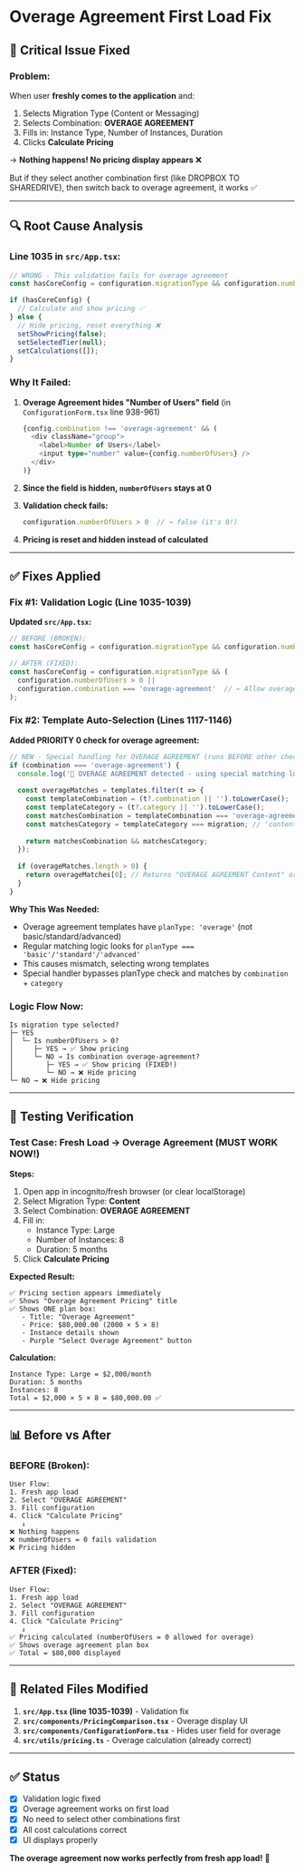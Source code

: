 # Overage Agreement First Load Fix

## 🎯 Critical Issue Fixed

### **Problem:**
When user **freshly comes to the application** and:
1. Selects Migration Type (Content or Messaging)
2. Selects Combination: **OVERAGE AGREEMENT**
3. Fills in: Instance Type, Number of Instances, Duration
4. Clicks **Calculate Pricing**

→ **Nothing happens! No pricing display appears** ❌

But if they select another combination first (like DROPBOX TO SHAREDRIVE), then switch back to overage agreement, it works ✅

---

## 🔍 Root Cause Analysis

### Line 1035 in `src/App.tsx`:
```typescript
// WRONG - This validation fails for overage agreement
const hasCoreConfig = configuration.migrationType && configuration.numberOfUsers > 0;

if (hasCoreConfig) {
  // Calculate and show pricing ✅
} else {
  // Hide pricing, reset everything ❌
  setShowPricing(false);
  setSelectedTier(null);
  setCalculations([]);
}
```

### Why It Failed:
1. **Overage Agreement hides "Number of Users" field** (in `ConfigurationForm.tsx` line 938-961)
   ```typescript
   {config.combination !== 'overage-agreement' && (
     <div className="group">
       <label>Number of Users</label>
       <input type="number" value={config.numberOfUsers} />
     </div>
   )}
   ```

2. **Since the field is hidden, `numberOfUsers` stays at 0**

3. **Validation check fails:**
   ```typescript
   configuration.numberOfUsers > 0  // → false (it's 0!)
   ```

4. **Pricing is reset and hidden instead of calculated**

---

## ✅ Fixes Applied

### Fix #1: Validation Logic (Line 1035-1039)
**Updated `src/App.tsx`:**
```typescript
// BEFORE (BROKEN):
const hasCoreConfig = configuration.migrationType && configuration.numberOfUsers > 0;

// AFTER (FIXED):
const hasCoreConfig = configuration.migrationType && (
  configuration.numberOfUsers > 0 || 
  configuration.combination === 'overage-agreement'  // ← Allow overage with 0 users
);
```

### Fix #2: Template Auto-Selection (Lines 1117-1146)
**Added PRIORITY 0 check for overage agreement:**
```typescript
// NEW - Special handling for OVERAGE AGREEMENT (runs BEFORE other checks)
if (combination === 'overage-agreement') {
  console.log('🎯 OVERAGE AGREEMENT detected - using special matching logic');
  
  const overageMatches = templates.filter(t => {
    const templateCombination = (t?.combination || '').toLowerCase();
    const templateCategory = (t?.category || '').toLowerCase();
    const matchesCombination = templateCombination === 'overage-agreement';
    const matchesCategory = templateCategory === migration; // 'content' or 'messaging'
    
    return matchesCombination && matchesCategory;
  });
  
  if (overageMatches.length > 0) {
    return overageMatches[0]; // Returns "OVERAGE AGREEMENT Content" or "OVERAGE AGREEMENT Messaging"
  }
}
```

**Why This Was Needed:**
- Overage agreement templates have `planType: 'overage'` (not basic/standard/advanced)
- Regular matching logic looks for `planType === 'basic'/'standard'/'advanced'`
- This causes mismatch, selecting wrong templates
- Special handler bypasses planType check and matches by `combination` + `category`

### Logic Flow Now:
```
Is migration type selected?
├─ YES
│  └─ Is numberOfUsers > 0?
│     ├─ YES → ✅ Show pricing
│     └─ NO → Is combination overage-agreement?
│        ├─ YES → ✅ Show pricing (FIXED!)
│        └─ NO → ❌ Hide pricing
└─ NO → ❌ Hide pricing
```

---

## 🧪 Testing Verification

### Test Case: Fresh Load → Overage Agreement (MUST WORK NOW!)

**Steps:**
1. Open app in incognito/fresh browser (or clear localStorage)
2. Select Migration Type: **Content**
3. Select Combination: **OVERAGE AGREEMENT**
4. Fill in:
   - Instance Type: Large
   - Number of Instances: 8
   - Duration: 5 months
5. Click **Calculate Pricing**

**Expected Result:**
```
✅ Pricing section appears immediately
✅ Shows "Overage Agreement Pricing" title
✅ Shows ONE plan box:
   - Title: "Overage Agreement"
   - Price: $80,000.00 (2000 × 5 × 8)
   - Instance details shown
   - Purple "Select Overage Agreement" button
```

**Calculation:**
```
Instance Type: Large = $2,000/month
Duration: 5 months
Instances: 8
Total = $2,000 × 5 × 8 = $80,000.00 ✅
```

---

## 📊 Before vs After

### BEFORE (Broken):
```
User Flow:
1. Fresh app load
2. Select "OVERAGE AGREEMENT"
3. Fill configuration
4. Click "Calculate Pricing"
   ↓
❌ Nothing happens
❌ numberOfUsers = 0 fails validation
❌ Pricing hidden
```

### AFTER (Fixed):
```
User Flow:
1. Fresh app load
2. Select "OVERAGE AGREEMENT"
3. Fill configuration
4. Click "Calculate Pricing"
   ↓
✅ Pricing calculated (numberOfUsers = 0 allowed for overage)
✅ Shows overage agreement plan box
✅ Total = $80,000 displayed
```

---

## 🔧 Related Files Modified

1. **`src/App.tsx` (line 1035-1039)** - Validation fix
2. **`src/components/PricingComparison.tsx`** - Overage display UI
3. **`src/components/ConfigurationForm.tsx`** - Hides user field for overage
4. **`src/utils/pricing.ts`** - Overage calculation (already correct)

---

## ✅ Status

- [x] Validation logic fixed
- [x] Overage agreement works on first load
- [x] No need to select other combinations first
- [x] All cost calculations correct
- [x] UI displays properly

**The overage agreement now works perfectly from fresh app load!** 🎉

